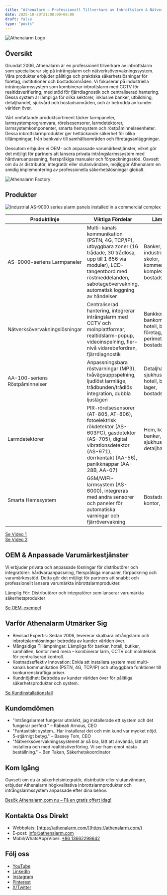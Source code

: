 ```yaml
---
title: "Athenalarm – Professionell Tillverkare av Inbrottslarm & Nätverksövervakningslösningar"
date: 2025-10-20T21:00:00+08:00
draft: false
type: "posts"
---
```


![Athenalarm Logo](https://athenalarm.com/wp-content/uploads/2025/05/athenalarm_home.png)

## Översikt

Grundat 2006, Athenalarm är en professionell tillverkare av inbrottslarm som specialiserar sig på intrångslarm och nätverksövervakningssystem. Våra produkter erbjuder pålitliga och praktiska säkerhetslösningar för företag, institutioner och bostadsområden. Vi fokuserar på industriella intrångslarmssystem som kombinerar inbrottslarm med CCTV för realtidsverifiering, med stöd för fjärrdiagnostik och centraliserad hantering. Dessa system är lämpliga för olika sektorer, inklusive banker, utbildning, detaljhandel, sjukvård och bostadsområden, och är betrodda av kunder världen över.

Vårt omfattande produktsortiment täcker larmpaneler, larmsystemprogramvara, rörelsesensorer, larmdetektorer, larmsystemkomponenter, smarta hemsystem och röstpåminnelseenheter. Dessa inbrottslarmprodukter ger heltäckande säkerhet för olika tillämpningar, från bankvalv till samhällsområden och företagsanläggningar.

Dessutom erbjuder vi OEM- och anpassade varumärkestjänster, vilket gör det möjligt för partners att lansera privata intrångslarmssystem med hårdvaruanpassning, flerspråkiga manualer och förpackningsstöd. Oavsett om du är distributör, integratör eller slutanvändare, möjliggör Athenalarm en smidig implementering av professionella säkerhetslösningar globalt.

![Athenalarm Factory](https://athenalarm.com/wp-content/uploads/2022/05/Athenalarm-factory-03-540.jpg)

## Produkter

![Industrial AS-9000 series alarm panels installed in a commercial complex](https://athenalarm.com/wp-content/uploads/2022/05/Athenalarm-burglar-alarms-1024.jpg)

| Produktlinje | Viktiga Fördelar | Lämplig För |
|--------------|----------------|-------------|
| AS-9000-seriens Larmpaneler | Multi-kanals kommunikation (PSTN, 4G, TCP/IP), utbyggbara zoner (16 trådade, 30 trådlösa, upp till 1 656 via moduler), LCD-tangentbord med röstmeddelanden, sabotageövervakning, automatisk loggning av händelser | Banker, industriparker, skolor, kommersiella komplex, bostadsområden |
| Nätverksövervakningslösningar | Centraliserad hantering, integrerar intrångslarm med CCTV och molnplattformar, realtidslarm-popup, videoinspelning, fler-nivå vidarebefordran, fjärrdiagnostik | Bankkontor, bankomater, valv, hotell, butiker, företag, perimeterområden, bostadsområden |
| AA-100-seriens Röstpåminnelser | Anpassningsbara röstvarningar (MP3), tvåvägsuppspelning, ljudlöst larmläge, trådbunden/trådlös integration, dubbla ljuslägen | Detaljhandel, sjukhus, kontor, hotell, banker, lager, bostadsområden |
| Larmdetektorer | PIR-rörelsesensorer (AT-805, AT-806), fotoelektrisk rökdetektor (AS-603PC), gasdetektor (AS-705), digital vibrationsdetektor (AS-971), dörrkontakt (AA-56), panikknappar (AA-28B, AA-07) | Hem, kontor, banker, hotell, sjukhus, lager, detaljhandel |
| Smarta Hemssystem | GSM/WIFI-larmsystem (AS-6000), integreras med andra sensorer och paneler för automatiska varningar och fjärrövervakning | Bostadsområden, kontor, småföretag |

[Se Video 1](https://www.youtube.com/watch?v=fxNFCblKrTA)  
[Se Video 2](https://www.youtube.com/watch?v=FouMQpGDZNk)

## OEM & Anpassade Varumärkestjänster

Vi erbjuder privata och anpassade lösningar för distributörer och integratörer: hårdvaruanpassning, flerspråkiga manualer, förpackning och varumärkesstöd. Detta gör det möjligt för partners att snabbt och professionellt lansera varumärkta inbrottslarmprodukter.

Lämplig För: Distributörer och integratörer som lanserar varumärkta säkerhetsprodukter

[Se OEM-exempel](https://www.instagram.com/p/CTj0hpEjxJ0/)

## Varför Athenalarm Utmärker Sig

- Bevisad Expertis: Sedan 2006, levererar skalbara intrångslarm och inbrottslarmlösningar betrodda av kunder världen över.  
- Mångsidiga Tillämpningar: Lämpliga för banker, hotell, butiker, samhällen, kontor med mera – kombinerar larm, CCTV och molnteknik för centraliserad kontroll.  
- Kostnadseffektiv Innovation: Enkla att installera system med multi-kanals kommunikation (PSTN, 4G, TCP/IP) och utbyggbara funktioner till konkurrenskraftiga priser.  
- Kundnöjdhet: Betrodda av kunder världen över för pålitliga säkerhetsprodukter och system.

[Se Kundinstallationsfall](https://www.instagram.com/p/DJ0VWautwqA/?img_index=2)

## Kundomdömen

- "Intrångslarmet fungerar utmärkt, jag installerade ett system och det fungerar perfekt." – Rabeah Arnous, CEO  
- "Fantastiskt system…Har installerat det och min kund var mycket nöjd. 5-stjärnigt betyg." – Bassey Tom, CEO  
- "Nätverksövervakningssystemet är så bra, lätt att använda, lätt att installera och med realtidsöverföring. Vi ser fram emot nästa beställning." – Ben Takan, Säkerhetskoordinator

## Kom Igång

Oavsett om du är säkerhetsintegratör, distributör eller slutanvändare, erbjuder Athenalarm högkvalitativa inbrottslarmprodukter och intrångslarmssystem anpassade efter dina behov.

[Besök Athenalarm.com nu – Få en gratis offert idag!](https://athenalarm.com/)

## Kontakta Oss Direkt

- Webbplats: [https://athenalarm.com/](https://athenalarm.com/)  
- E-post: [info@athenalarm.com](mailto:info@athenalarm.com)  
- Mobil/WhatsApp/Viber: [+86 13662299642](https://api.whatsapp.com/send?phone=8613662299642)

## Följ oss

- [YouTube](https://www.youtube.com/channel/UCP0_Wg3aylBn69eBIH2Fazg)  
- [LinkedIn](https://www.linkedin.com/company/athenalarm/)  
- [Instagram](https://www.instagram.com/athenalarm/)  
- [Pinterest](https://www.pinterest.com/athenalarm/)  
- [X/Twitter](https://x.com/Athenalarm)